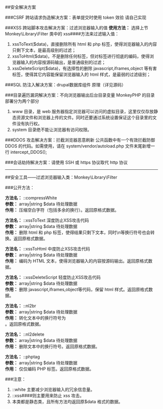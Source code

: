 ##安全解决方案

###CSRF 跨站请求伪造解决方案：表单提交时使用 token 效验
请自己实现

###XSS 跨站脚本攻击解决方案：过滤浏览器输入的值
**使用方法：**
选择上节 Monkey\Library\Filter 类中的 xss####方法来过滤输入值：

1. xssToText($data)，直接删除所有 html 和 php 标签，使得浏览器输入的内容只剩下文本，是最高级别的过滤；
2. xssToHtml($data)，不是删除任何标签，但对标签进行彻底的编码，使得浏览器输入的内容按源码输出，是普通级别的过滤；
3. xssDeleteScript($data)，有选择性的删除 javascript,iframes,object 等有害标签，使得其它内容能保留浏览器输入的 html 样式，是最弱的过滤级别；

###SQL 防注入解决方案：drupal数据库组件
原理（详见源码）

###目录遍历漏洞解决方案：不向浏览器输出后台目录变量
MonkeyPHP 的目录部署分为两个部分

1. www 目录，是 web 服务器指定浏览器可以访问的虚拟目录，这里仅仅存放静态资源文件和浏览器上传的文件。同时还要通过系统设置保证这个目录里的文件没有执行权。
2. system 目录绝不能让浏览器有访问权限。

###DDOS 攻击解决方案：拦截浏览器恶意刷新
公共函数中有一个有效拦截防御 DDOS 的代码。如需使用，请在 system/vendor/autoload.php 文件末尾新增一行 intercept_DDOS();

###会话劫持解决方案：请使用 SSH 或 https 协议取代 http 协议

---
##安全工具——过滤浏览器输入类：Monkey\Library\Filter

###公开方法：

**方法名：** ::compressWhite  
**参数：** array|string $data 待处理数据   
**作用：** 压缩空白字符（包括多余的换行）。返回原格式数据。

**方法名：** ::xssToText 深度防止XSS攻击代码   
**参数：** array|string $data 待处理数据   
**作用：** 删除 html 和 php 标签，使得结果只剩下文本，同时\n等换行符号也会转换。返回原格式数据。

**方法名：** ::xssToHtml 中度防止XSS攻击代码  
**参数：** array|string $data 待处理数据   
**作用：** 编码为 HTML 文本，使得浏览器输入的内容按源码输出。返回原格式数据。

**方法名：** ::xssDeleteScript 轻度防止XSS攻击代码   
**参数：** array|string $data 待处理数据   
**作用：** 删除 javascript,iframes,object等代码，保留 html 样式。返回原格式数据。

**方法名：** ::nl2br 	  
**参数：** array|string $data 待处理数据   
**作用：** 转化文本中的换行符号为<br/>。返回原格式数据。

**方法名：** ::nl2delete 	  
**参数：** array|string $data 待处理数据   
**作用：** 删除文本中的换行符号。返回原格式数据。

**方法名：** ::phptag 	  
**参数：** array|string $data 待处理数据   
**作用：** 仅仅编码 PHP 标签。返回原格式数据。

###注意：

1. ::white 主要减少浏览器输入的冗余信息量。
2. ::xss####则主要用来防止 xss 攻击。
3. 本类都是静态类，且所有方法均返回原$data 格式的数据。 